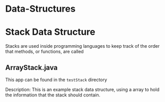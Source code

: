 # Data-Structures

# Stack Data Structure

Stacks are used inside programming languages to keep track of
the order that methods, or functions, are called

## ArrayStack.java

This app can be found in the ```testStack``` directory

Description: This is an example stack data structure, using a array to hold the information that
the stack should contain.

